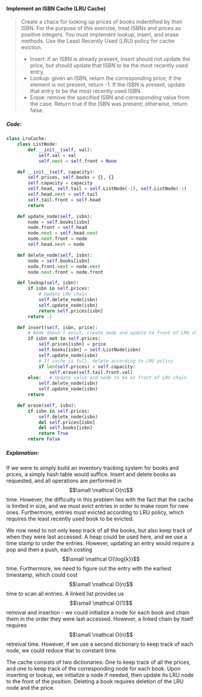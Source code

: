 #### Implement an ISBN Cache \(LRU Cache\)

> Create a chace for looking up prices of books indentified by their ISBN. For the purpose of this exercise, treat ISBNs and prices as positive integers. You must implement lookup, insert, and erase methods. Use the Least Recently Used \(LRU\) policy for cache eviction.
>
> * Insert: if an ISBN is already present, insert should not update the price, but should update that ISBN to be the most recently used entry. 
> * Lookup: given an ISBN, return the corresponding price; if the element is not present, return -1. If the ISBN is present, update that entry to be the most recently used ISBN. 
> * Erase: remove the specified ISBN and corresponding value from the case. Return true if the ISBN was present; otherwise, return false.

##### Code:

```py
class LruCache:
    class ListNode:
        def __init__(self, val):
            self.val = val
            self.next = self.front = None

    def __init__(self, capacity):
        self.prices, self.books = {}, {}
        self.capacity = capacity
        self.head, self.tail = self.ListNode(-1), self.ListNode(-1)
        self.head.next = self.tail
        self.tail.front = self.head
        return

    def update_node(self, isbn):
        node = self.books[isbn]
        node.front = self.head
        node.next = self.head.next
        node.next.front = node
        self.head.next = node

    def delete_node(self, isbn):
        node = self.books[isbn]
        node.front.next = node.next
        node.next.front = node.front

    def lookup(self, isbn):
        if isbn in self.prices:
            # Update LRU chain
            self.delete_node(isbn)
            self.update_node(isbn)
            return self.prices[isbn]
        return -1

    def insert(self, isbn, price):
        # Node doesn't exist, create node and update to front of LRU chain
        if isbn not in self.prices:
            self.prices[isbn] = price
            self.books[isbn] = self.ListNode(isbn)
            self.update_node(isbn)
            # If cache is full, delete according to LRU policy
            if len(self.prices) > self.capacity:
                self.erase(self.tail.front.val)
        else:   # Update value and node to be at front of LRU chain
            self.delete_node(isbn)
            self.update_node(isbn)
        return

    def erase(self, isbn):
        if isbn in self.prices:
            self.delete_node(isbn)
            del self.prices[isbn]
            del self.books[isbn]
            return True
        return False
```

##### Explanation:

If we were to simply build an inventory tracking system for books and prices, a simply hash table would suffice. Insert and delete books as requested, and all operations are performed in $$\small \mathcal O(n)$$ time. However, the difficulty in this problem lies with the fact that the cache is limited in size, and we must evict entries in order to make room for new ones. Furthermore, entries must evicted according to LRU policy, which requires the least recently used book to be evicted.

We now need to not only keep track of all the books, but also keep track of when they were last accessed. A heap could be used here, and we use a time stamp to order the entries. However, updating an entry would require a pop and then a push, each costing $$\small \mathcal O(\log{k})$$ time. Furthermore, we need to figure out the entry with the earliest timestamp, which could cost $$\small \mathcal O(n)$$ time to scan all entries. A linked list provides us $$\small \mathcal O(1)$$ removal and insertion - we could initialize a node for each book and chain them in the order they were last accessed. However, a linked chain by itself requires $$\small \mathcal O(n)$$ retreival time. However, if we use a second dictionary to keep track of each node, we could reduce that to constant time.

The cache consists of two dictionaries: One to keep track of all the prices, and one to keep track of the corresponding node for each book. Upon inserting or lookup, we initialize a node if needed, then update its LRU node to the front of the position. Deleting a book requires deletion of the LRU node and the price. 

